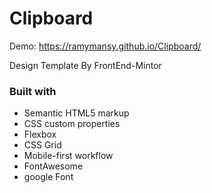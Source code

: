 # Clipboard

Demo: https://ramymansy.github.io/Clipboard/

Design Template By FrontEnd-Mintor

### Built with

- Semantic HTML5 markup
- CSS custom properties
- Flexbox
- CSS Grid
- Mobile-first workflow
- FontAwesome
- google Font
